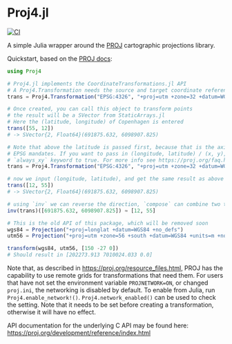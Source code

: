 # Proj4.jl

[![CI](https://github.com/JuliaGeo/Proj4.jl/workflows/CI/badge.svg)](https://github.com/JuliaGeo/Proj4.jl/actions?query=workflow%3ACI)

A simple Julia wrapper around the [PROJ](https://proj.org/) cartographic projections library.

Quickstart, based on the [PROJ docs](https://proj.org/development/quickstart.html):

```julia
using Proj4

# Proj4.jl implements the CoordinateTransformations.jl API
# A Proj4.Transformation needs the source and target coordinate reference systems
trans = Proj4.Transformation("EPSG:4326", "+proj=utm +zone=32 +datum=WGS84")

# Once created, you can call this object to transform points
# the result will be a SVector from StaticArrays.jl
# Here the (latitude, longitude) of Copenhagen is entered
trans([55, 12])
# -> SVector{2, Float64}(691875.632, 6098907.825)

# Note that above the latitude is passed first, because that is the axis order that the
# EPSG mandates. If you want to pass in (longitude, latitude) / (x, y), you can set the
# `always_xy` keyword to true. For more info see https://proj.org/faq.html#why-is-the-axis-ordering-in-proj-not-consistent
trans = Proj4.Transformation("EPSG:4326", "+proj=utm +zone=32 +datum=WGS84", always_xy=true)

# now we input (longitude, latitude), and get the same result as above
trans([12, 55])
# -> SVector{2, Float64}(691875.632, 6098907.825)

# using `inv` we can reverse the direction, `compose` can combine two transformations in one
inv(trans)([691875.632, 6098907.825]) ≈ [12, 55]
```

```julia
# This is the old API of this package, which will be removed soon
wgs84 = Projection("+proj=longlat +datum=WGS84 +no_defs")
utm56 = Projection("+proj=utm +zone=56 +south +datum=WGS84 +units=m +no_defs")

transform(wgs84, utm56, [150 -27 0])
# Should result in [202273.913 7010024.033 0.0]
```

Note that, as described in https://proj.org/resource_files.html, PROJ has the capability
to use remote grids for transformations that need them. For users that have not set
the environment variable `PROJNETWORK=ON`, or changed `proj.ini`, the networking is
disabled by default. To enable from Julia, run `Proj4.enable_network!()`.
`Proj4.network_enabled()` can be used to check the setting. Note that it needs to be set
before creating a transformation, otherwise it will have no effect.

API documentation for the underlying C API may be found here:
https://proj.org/development/reference/index.html
